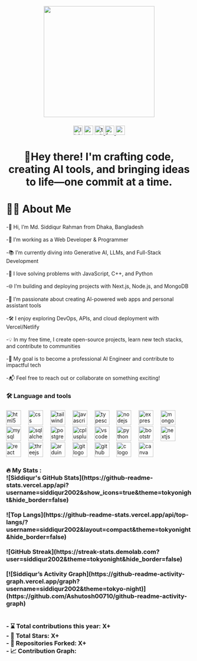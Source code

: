 <div align="center">
  <img height="300" src="https://scontent.fdac20-1.fna.fbcdn.net/v/t39.30808-6/524307392_795289192826582_6197868345355580385_n.jpg?stp=dst-jpg_s960x960_tt6&_nc_cat=106&ccb=1-7&_nc_sid=cc71e4&_nc_ohc=nZK3SC1g28UQ7kNvwGQAwdT&_nc_oc=AdmSMSIm2hcBAyGh0-08DBVvGMRaqg1NOeAKiI2c4yn_jS7Pgvd2yI4okzTrsFhEdx8&_nc_zt=23&_nc_ht=scontent.fdac20-1.fna&_nc_gid=u6CVfVOO5RkrD6blawoYBg&oh=00_AfS0UDkCsBFQ7zaCaNRtx3rWGOKApdv0Zdra0m8WLwZBWA&oe=688D5D7F"  />
</div>

###

<div align="center">
  <img src="https://img.shields.io/static/v1?message=LinkedIn&logo=linkedin&label=&color=0077B5&logoColor=white&labelColor=&style=for-the-badge" height="25" alt="linkedin logo"  />
  <img src="https://img.shields.io/static/v1?message=Youtube&logo=youtube&label=&color=FF0000&logoColor=white&labelColor=&style=for-the-badge" height="25" alt="youtube logo"  />
  <a href="https://x.com/MuhammadSid2024" target="_blank">
    <img src="https://img.shields.io/static/v1?message=Twitter&logo=twitter&label=&color=1DA1F2&logoColor=white&labelColor=&style=for-the-badge" height="25" alt="twitter logo"  />
  </a>
  <a href="https://www.facebook.com/muhammad.siddiqur.rahman.999127/" target="_blank">
    <img src="https://img.shields.io/static/v1?message=Facebook&logo=facebook&label=&color=1877F2&logoColor=white&labelColor=&style=for-the-badge" height="25" alt="facebook logo"  />
  </a>
  <a href="sidab2002@gmail.com" target="_blank">
    <img src="https://img.shields.io/static/v1?message=Gmail&logo=gmail&label=&color=D14836&logoColor=white&labelColor=&style=for-the-badge" height="25" alt="gmail logo"  />
  </a>
</div>

###

<h1 align="center">👋Hey there! I'm crafting code, creating AI tools, and bringing ideas to life—one commit at a time.</h1>

###

<h1 align="left">👩‍💻  About Me</h1>

###

<p align="left">-👋 Hi, I’m Md. Siddiqur Rahman from Dhaka, Bangladesh <br><br>-🔭 I’m working as a Web Developer & Programmer<br><br>-📚 I’m currently diving into Generative AI, LLMs, and Full-Stack Development<br><br>-🧠 I love solving problems with JavaScript, C++, and Python<br><br>-🌐 I’m building and deploying projects with Next.js, Node.js, and MongoDB<br><br>-🤖 I’m passionate about creating AI-powered web apps and personal assistant tools<br><br>-🛠️ I enjoy exploring DevOps, APIs, and cloud deployment with Vercel/Netlify<br><br>-💡 In my free time, I create open-source projects, learn new tech stacks, and contribute to communities<br><br>-🎯 My goal is to become a professional AI Engineer and contribute to impactful tech<br><br>-📬 Feel free to reach out or collaborate on something exciting!</p>

###

<h3 align="left">🛠 Language and tools</h3>

###

<div align="left">
  <img src="https://cdn.jsdelivr.net/gh/devicons/devicon/icons/html5/html5-original.svg" height="40" alt="html5 logo"  />
  <img width="12" />
  <img src="https://cdn.jsdelivr.net/gh/devicons/devicon/icons/css3/css3-original.svg" height="40" alt="css logo"  />
  <img width="12" />
  <img src="https://cdn.jsdelivr.net/gh/devicons/devicon/icons/tailwindcss/tailwindcss-original-wordmark.svg" height="40" alt="tailwindcss logo"  />
  <img width="12" />
  <img src="https://cdn.jsdelivr.net/gh/devicons/devicon/icons/javascript/javascript-original.svg" height="40" alt="javascript logo"  />
  <img width="12" />
  <img src="https://cdn.jsdelivr.net/gh/devicons/devicon/icons/typescript/typescript-original.svg" height="40" alt="typescript logo"  />
  <img width="12" />
  <img src="https://cdn.jsdelivr.net/gh/devicons/devicon/icons/nodejs/nodejs-original.svg" height="40" alt="nodejs logo"  />
  <img width="12" />
  <img src="https://cdn.jsdelivr.net/gh/devicons/devicon/icons/express/express-original.svg" height="40" alt="express logo"  />
  <img width="12" />
  <img src="https://cdn.jsdelivr.net/gh/devicons/devicon/icons/mongodb/mongodb-original.svg" height="40" alt="mongodb logo"  />
  <img width="12" />
  <img src="https://cdn.jsdelivr.net/gh/devicons/devicon/icons/mysql/mysql-original.svg" height="40" alt="mysql logo"  />
  <img width="12" />
  <img src="https://cdn.jsdelivr.net/gh/devicons/devicon/icons/sqlalchemy/sqlalchemy-original.svg" height="40" alt="sqlalchemy logo"  />
  <img width="12" />
  <img src="https://cdn.jsdelivr.net/gh/devicons/devicon/icons/postgresql/postgresql-original.svg" height="40" alt="postgresql logo"  />
  <img width="12" />
  <img src="https://cdn.jsdelivr.net/gh/devicons/devicon/icons/cplusplus/cplusplus-original.svg" height="40" alt="cplusplus logo"  />
  <img width="12" />
  <img src="https://cdn.jsdelivr.net/gh/devicons/devicon/icons/vscode/vscode-original.svg" height="40" alt="vscode logo"  />
  <img width="12" />
  <img src="https://cdn.jsdelivr.net/gh/devicons/devicon/icons/python/python-original.svg" height="40" alt="python logo"  />
  <img width="12" />
  <img src="https://cdn.jsdelivr.net/gh/devicons/devicon/icons/bootstrap/bootstrap-original.svg" height="40" alt="bootstrap logo"  />
  <img width="12" />
  <img src="https://cdn.jsdelivr.net/gh/devicons/devicon/icons/nextjs/nextjs-original.svg" height="40" alt="nextjs logo"  />
  <img width="12" />
  <img src="https://cdn.jsdelivr.net/gh/devicons/devicon/icons/react/react-original.svg" height="40" alt="react logo"  />
  <img width="12" />
  <img src="https://cdn.jsdelivr.net/gh/devicons/devicon/icons/threejs/threejs-original.svg" height="40" alt="threejs logo"  />
  <img width="12" />
  <img src="https://cdn.jsdelivr.net/gh/devicons/devicon/icons/arduino/arduino-original.svg" height="40" alt="arduino logo"  />
  <img width="12" />
  <img src="https://cdn.jsdelivr.net/gh/devicons/devicon/icons/git/git-original.svg" height="40" alt="git logo"  />
  <img width="12" />
  <img src="https://cdn.jsdelivr.net/gh/devicons/devicon/icons/github/github-original.svg" height="40" alt="github logo"  />
  <img width="12" />
  <img src="https://cdn.jsdelivr.net/gh/devicons/devicon/icons/c/c-original.svg" height="40" alt="c logo"  />
  <img width="12" />
  <img src="https://cdn.jsdelivr.net/gh/devicons/devicon/icons/canva/canva-original.svg" height="40" alt="canva logo"  />
</div>

###

<h3 align="left">🔥   My Stats : <br>![Siddiqur's GitHub Stats](https://github-readme-stats.vercel.app/api?username=siddiqur2002&show_icons=true&theme=tokyonight&hide_border=false)<br><br>![Top Langs](https://github-readme-stats.vercel.app/api/top-langs/?username=siddiqur2002&layout=compact&theme=tokyonight&hide_border=false)<br><br>![GitHub Streak](https://streak-stats.demolab.com?user=siddiqur2002&theme=tokyonight&hide_border=false)<br><br>[![Siddiqur’s Activity Graph](https://github-readme-activity-graph.vercel.app/graph?username=siddiqur2002&theme=tokyo-night)](https://github.com/Ashutosh00710/github-readme-activity-graph)<br><br><!-- Optional custom stats (replace X+ values manually or use GitHub API to fetch) --><br>- ⌛ Total contributions this year: X+<br>- 🌟 Total Stars: X+<br>- 🔁 Repositories Forked: X+<br>- 📈 Contribution Graph:</h3>

###
